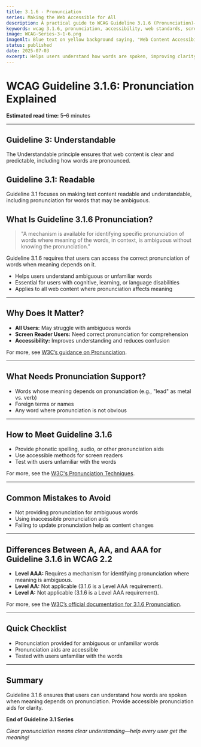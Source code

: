 ```yaml
---
title: 3.1.6 - Pronunciation
series: Making the Web Accessible for All
description: A practical guide to WCAG Guideline 3.1.6 (Pronunciation)—what it means, why it matters, and how to help users understand how words are spoken.
keywords: wcag 3.1.6, pronunciation, accessibility, web standards, screen readers, user experience
image: WCAG-Series-3-1-6.png
imageAlt: Blue text on yellow background saying, "Web Content Accessibiilty Guiedlines (WCAG) 3.1.6 Explained, Pronunciation"
status: published
date: 2025-07-03
excerpt: Helps users understand how words are spoken, improving clarity for screen readers and all users.
---
```


# **WCAG Guideline 3.1.6: Pronunciation Explained**

**Estimated read time:** 5–6 minutes

---

## **Guideline 3: Understandable**

The Understandable principle ensures that web content is clear and predictable, including how words are pronounced.

## **Guideline 3.1: Readable**

Guideline 3.1 focuses on making text content readable and understandable, including pronunciation for words that may be ambiguous.

## **What Is Guideline 3.1.6 Pronunciation?**

<!-- [Illustration: Web page with a speaker icon and phonetic spelling] -->

> "A mechanism is available for identifying specific pronunciation of words where meaning of the words, in context, is ambiguous without knowing the pronunciation."

Guideline 3.1.6 requires that users can access the correct pronunciation of words when meaning depends on it.

- Helps users understand ambiguous or unfamiliar words
- Essential for users with cognitive, learning, or language disabilities
- Applies to all web content where pronunciation affects meaning

---

## **Why Does It Matter?**

<!-- [Infographic: Speaker icon, phonetic spelling, and user with assistive tech] -->

- **All Users:** May struggle with ambiguous words
- **Screen Reader Users:** Need correct pronunciation for comprehension
- **Accessibility:** Improves understanding and reduces confusion

For more, see [W3C’s guidance on Pronunciation](https://www.w3.org/WAI/WCAG22/Understanding/pronunciation.html).

---

## **What Needs Pronunciation Support?**

<!-- [Grid: Ambiguous words, homographs, and foreign terms] -->

- Words whose meaning depends on pronunciation (e.g., "lead" as metal vs. verb)
- Foreign terms or names
- Any word where pronunciation is not obvious

---

## **How to Meet Guideline 3.1.6**

<!-- [Side-by-side: Good example (phonetic spelling or audio) vs. Bad example (no pronunciation help)] -->

- Provide phonetic spelling, audio, or other pronunciation aids
- Use accessible methods for screen readers
- Test with users unfamiliar with the words

For more, see the [W3C's Pronunciation Techniques](https://www.w3.org/WAI/WCAG22/Techniques/general/G120).

---

## **Common Mistakes to Avoid**

<!-- [Do/Don't graphic: Left side with accessible pronunciation, right side with ambiguous word] -->

- Not providing pronunciation for ambiguous words
- Using inaccessible pronunciation aids
- Failing to update pronunciation help as content changes

---

## **Differences Between A, AA, and AAA for Guideline 3.1.6 in WCAG 2.2**

<!-- [Infographic: Three columns labeled A, AA, AAA with example requirements for each] -->

- **Level AAA:** Requires a mechanism for identifying pronunciation where meaning is ambiguous.
- **Level AA:** Not applicable (3.1.6 is a Level AAA requirement).
- **Level A:** Not applicable (3.1.6 is a Level AAA requirement).

For more, see the [W3C’s official documentation for 3.1.6 Pronunciation](https://www.w3.org/WAI/WCAG22/Understanding/pronunciation.html).

---

## **Quick Checklist**

<!-- [Checklist graphic: Icons for speaker, phonetic spelling, and ambiguous word] -->

- Pronunciation provided for ambiguous or unfamiliar words
- Pronunciation aids are accessible
- Tested with users unfamiliar with the words

---

## **Summary**

<!-- [Illustration: User listening to pronunciation of a word] -->

Guideline 3.1.6 ensures that users can understand how words are spoken when meaning depends on pronunciation. Provide accessible pronunciation aids for clarity.

**End of Guideline 3.1 Series**

*Clear pronunciation means clear understanding—help every user get the meaning!*
